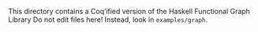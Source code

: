 This directory contains a Coq’ified version of the Haskell Functional Graph Library
Do not edit files here! Instead, look in `examples/graph`.

